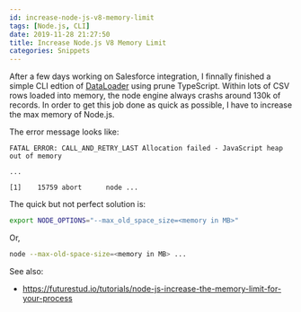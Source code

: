 ```yaml
---
id: increase-node-js-v8-memory-limit
tags: [Node.js, CLI]
date: 2019-11-28 21:27:50
title: Increase Node.js V8 Memory Limit
categories: Snippets
---
```


After a few days working on Salesforce integration, I finnally finished a simple CLI edtion of [DataLoader](https://github.com/forcedotcom/dataloader) using prune TypeScript. Within lots of CSV rows loaded into memory, the node engine always crashs around 130k of records. In order to get this job done as quick as possible, I have to increase the max memory of Node.js.

<!--more-->

The error message looks like:

```
FATAL ERROR: CALL_AND_RETRY_LAST Allocation failed - JavaScript heap out of memory

...

[1]    15759 abort      node ...
```

The quick but not perfect solution is:

```bash
export NODE_OPTIONS="--max_old_space_size=<memory in MB>"
```

Or,

```bash
node --max-old-space-size=<memory in MB> ...
```

See also:

- <https://futurestud.io/tutorials/node-js-increase-the-memory-limit-for-your-process>

